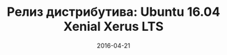 ---
layout: post
title:  "Релиз дистрибутива: Ubuntu 16.04 Xenial Xerus LTS"
date: 2016-04-21   
---